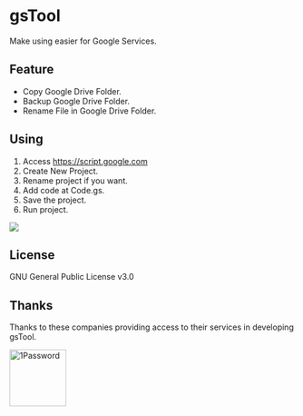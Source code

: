 # gsTool
Make using easier for Google Services.

## Feature
- Copy Google Drive Folder.
- Backup Google Drive Folder.
- Rename File in Google Drive Folder.

## Using
1. Access https://script.google.com 
2. Create New Project.
3. Rename project if you want.
4. Add code at Code.gs.
5. Save the project.
6. Run project.

![](https://i.imgur.com/1pWyQpC.png)

## License
GNU General Public License v3.0

## Thanks
Thanks to these companies providing access to their services in developing gsTool.

<a href="https://1password.com/"><img src="https://i.imgur.com/XvnmKsf.png" alt="1Password" width="100"></a>
